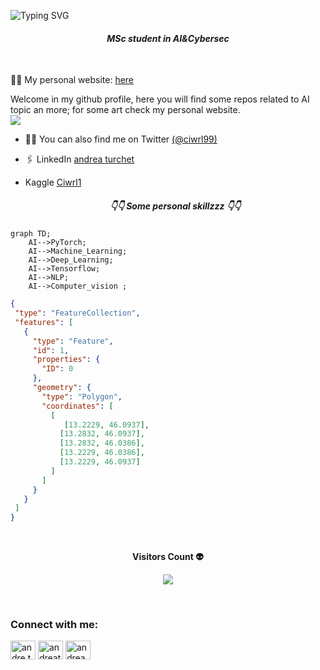 <!--Title @andreaturchet-->
![Typing SVG](https://readme-typing-svg.herokuapp.com/?color=FF0000&size=35&center=true&vCenter=true&width=1000&lines=HELLO👋;I'm+from+Italy;Welcome!)
<br>
<h4 align="center"><i>MSc student in AI&Cybersec</i></h4>
<br>

👨‍💻 My personal website: [here](https://andreaturchet.github.io)

Welcome in my github profile, here you will find some repos related to AI topic an more; for some art check my personal website.<br>![](https://komarev.com/ghpvc/?username=andreaturket&color=red)

- 👨‍💻 You can also find me on Twitter [(@ciwrl99)](https://twitter.com/ciwrl99)
- 🖇️ LinkedIn [andrea turchet](https://www.linkedin.com/in/andrea-turchet-90a303229/)
- Kaggle [Ciwrl1](https://www.kaggle.com/ciwrl1)

   <h5 align="center">👇👇 Some personal skillzzz 👇👇</h5>
<!--Graph-->
<!--![Andrea's github activity graph](https://github-readme-activity-graph.vercel.app/graph?username=andreaturket&bg_color=0d1117&color=ffffff&line=00b3ff&point=f9fafa&area=true&hide_border=true)-->
   <!--Front End-->
```mermaid
graph TD;
    AI-->PyTorch;
    AI-->Machine_Learning;
    AI-->Deep_Learning;
    AI-->Tensorflow;
    AI-->NLP;
    AI-->Computer_vision ;
   ```
   
 <!--Coords  - My Home-->
  
 ```geojson
{
  "type": "FeatureCollection",
  "features": [
    {
      "type": "Feature",
      "id": 1,
      "properties": {
        "ID": 0
      },
      "geometry": {
        "type": "Polygon",
        "coordinates": [
          [
             [13.2229, 46.0937],
            [13.2832, 46.0937],
            [13.2832, 46.0386],
            [13.2229, 46.0386],
            [13.2229, 46.0937]
          ]
        ]
      }
    }
  ]
}
```
<!--visitors count-->   
<div align="center">
<br><p align="centre"><b>Visitors Count 👽 </b></p>  
<p align="center"><img align="center" src="https://profile-counter.glitch.me/{andreaturket}/count.svg" /></p> 
<br>
</div>
  

<p align="left">
<h3 align="left">Connect with me:</h3>
<a href="mailto:andre.turky@gmail.com" target="blank"><img align="center" src="https://cdn.jsdelivr.net/npm/simple-icons@3.0.1/icons/gmail.svg" alt="andre.turky@gmail.com" height="30" width="40" /></a>
<a href="https://twitter.com/ciwrl99" target="blank"><img align="center" src="https://cdn.jsdelivr.net/npm/simple-icons@3.0.1/icons/twitter.svg" alt="andreaturchet" height="30" width="40" /></a>
<a href="https://www.linkedin.com/in/andrea-turchet-90a303229" target="blank"><img align="center" src="https://cdn.jsdelivr.net/npm/simple-icons@3.0.1/icons/linkedin.svg" alt="andrea-turchet-90a303229" height="30" width="40" /></a>
</p>

